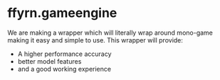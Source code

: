 # ffyrn.gameengine
<P>We are making a wrapper which will literally wrap around mono-game making it easy and simple to use.
This wrapper will provide:</P>

<ul>
<li>A higher performance accuracy</li>
<li>better model features</li>
<li>and a good working experience</li>
</ul>
